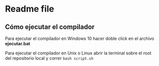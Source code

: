 # Readme file

## Cómo ejecutar el compilador

Para ejecutar el compilador en Windows 10 hacer doble click en el archivo **ejecutar.bat**

Para ejecutar el compilador en Unix o Linux abrir la terminal sobre el root del repositorio local y correr
```bash script.sh```
